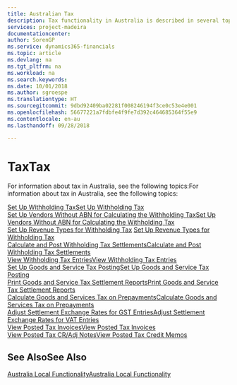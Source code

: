 ```yaml
---
title: Australian Tax
description: Tax functionality in Australia is described in several topics.
services: project-madeira
documentationcenter: 
author: SorenGP
ms.service: dynamics365-financials
ms.topic: article
ms.devlang: na
ms.tgt_pltfrm: na
ms.workload: na
ms.search.keywords: 
ms.date: 10/01/2018
ms.author: sgroespe
ms.translationtype: HT
ms.sourcegitcommit: 9dbd92409ba02281f008246194f3ce0c53e4e001
ms.openlocfilehash: 56677221a7fdbfe4f9fe7d392c464685364f55e9
ms.contentlocale: en-au
ms.lasthandoff: 09/28/2018

---
```

# <a name="tax"></a><span data-ttu-id="6c676-103">Tax</span><span class="sxs-lookup"><span data-stu-id="6c676-103">Tax</span></span>
<span data-ttu-id="6c676-104">For information about tax in Australia, see the following topics:</span><span class="sxs-lookup"><span data-stu-id="6c676-104">For information about tax in Australia, see the following topics:</span></span>  

[<span data-ttu-id="6c676-105">Set Up Withholding Tax</span><span class="sxs-lookup"><span data-stu-id="6c676-105">Set Up Withholding Tax</span></span>](how-to-set-up-withholding-tax.md)  
[<span data-ttu-id="6c676-106">Set Up Vendors Without ABN for Calculating the Withholding Tax</span><span class="sxs-lookup"><span data-stu-id="6c676-106">Set Up Vendors Without ABN for Calculating the Withholding Tax</span></span>](how-to-set-up-vendors-without-abn-for-calculating-the-withholding-tax.md)  
<span data-ttu-id="6c676-107">[Set Up Revenue Types for Withholding Tax](how-to-set-up-revenue-types-for-withholding-tax.md)  </span><span class="sxs-lookup"><span data-stu-id="6c676-107">[Set Up Revenue Types for Withholding Tax](how-to-set-up-revenue-types-for-withholding-tax.md)  </span></span>  
[<span data-ttu-id="6c676-108">Calculate and Post Withholding Tax Settlements</span><span class="sxs-lookup"><span data-stu-id="6c676-108">Calculate and Post Withholding Tax Settlements</span></span>](how-to-calculate-and-post-withholding-tax-settlements.md)  
[<span data-ttu-id="6c676-109">View Withholding Tax Entries</span><span class="sxs-lookup"><span data-stu-id="6c676-109">View Withholding Tax Entries</span></span>](how-to-view-withholding-tax-entries.md)  
[<span data-ttu-id="6c676-110">Set Up Goods and Service Tax Posting</span><span class="sxs-lookup"><span data-stu-id="6c676-110">Set Up Goods and Service Tax Posting</span></span>](how-to-set-up-goods-and-service-tax-posting.md)  
[<span data-ttu-id="6c676-111">Print Goods and Service Tax Settlement Reports</span><span class="sxs-lookup"><span data-stu-id="6c676-111">Print Goods and Service Tax Settlement Reports</span></span>](how-to-print-goods-and-service-tax-settlement-reports.md)  
[<span data-ttu-id="6c676-112">Calculate Goods and Services Tax on Prepayments</span><span class="sxs-lookup"><span data-stu-id="6c676-112">Calculate Goods and Services Tax on Prepayments</span></span>](how-to-calculate-goods-and-services-tax-on-prepayments.md)  
[<span data-ttu-id="6c676-113">Adjust Settlement Exchange Rates for GST Entries</span><span class="sxs-lookup"><span data-stu-id="6c676-113">Adjust Settlement Exchange Rates for VAT Entries</span></span>](how-to-adjust-settlement-exchange-rates-for-vat-entries.md)  
[<span data-ttu-id="6c676-114">View Posted Tax Invoices</span><span class="sxs-lookup"><span data-stu-id="6c676-114">View Posted Tax Invoices</span></span>](how-to-view-posted-tax-invoices.md)  
[<span data-ttu-id="6c676-115">View Posted Tax CR/Adj Notes</span><span class="sxs-lookup"><span data-stu-id="6c676-115">View Posted Tax Credit Memos</span></span>](how-to-view-posted-tax-credit-memos.md)

## <a name="see-also"></a><span data-ttu-id="6c676-116">See Also</span><span class="sxs-lookup"><span data-stu-id="6c676-116">See Also</span></span>
[<span data-ttu-id="6c676-117">Australia Local Functionality</span><span class="sxs-lookup"><span data-stu-id="6c676-117">Australia Local Functionality</span></span>](australia-local-functionality.md)  


